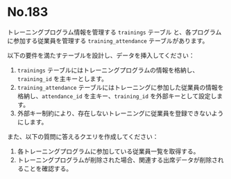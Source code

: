 # No.183

トレーニングプログラム情報を管理する `trainings` テーブル と、各プログラムに参加する従業員を管理する `training_attendance` テーブルがあります。

以下の要件を満たすテーブルを設計し、データを挿入してください：

1. `trainings` テーブルにはトレーニングプログラムの情報を格納し、`training_id` を主キーとします。
2. `training_attendance` テーブルにはトレーニングに参加した従業員の情報を格納し、`attendance_id` を主キー、`training_id` を外部キーとして設定します。
3. 外部キー制約により、存在しないトレーニングに従業員を登録できないようにします。

また、以下の質問に答えるクエリを作成してください：

1. 各トレーニングプログラムに参加している従業員一覧を取得する。
2. トレーニングプログラムが削除された場合、関連する出席データが削除されることを確認する。
